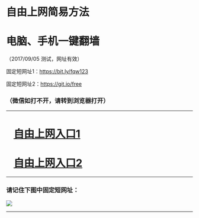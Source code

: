 ﻿# 自由上网简易方法

# 电脑、手机一键翻墙

（2017/09/05 测试，网址有效）

固定短网址1：https://bit.ly/fqw123

固定短网址2：https://git.io/free

### （微信如打不开，请转到浏览器打开）


***





# &nbsp;&nbsp; <a href=" " target="_blank">自由上网入口1</a>
# &nbsp;&nbsp; <a href="http://ft2180917578.fwq-tz1002.xyz/fwqtz02.html?t=090500130363 " target="_blank">自由上网入口2</a>
***

### 请记住下图中固定短网址：

<img src="https://s3-us-west-2.amazonaws.com/fwq-1001/yjfq-20170905okok.png" /> 


***

